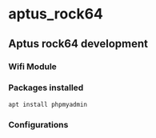 # aptus_rock64
## Aptus rock64 development

### Wifi Module


### Packages installed
``apt install phpmyadmin``


### Configurations


